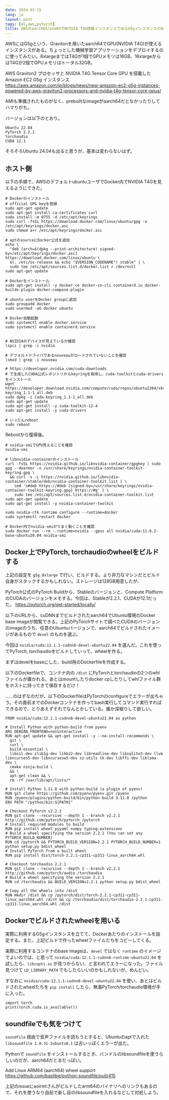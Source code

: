 ```yaml
---
date: 2024-03-15
lang: ja
layout: post
tags: [ml,aws,pytorch]
title: AWSのaarch64/arm64でNVIDIA T4G搭載インスタンスであるG5gインスタンスのDocker内で任意のPyTorchをCUDAで動かす with Ubuntu 22.04
---
```

AWSにはG5gという、Gravitonを用いたaarch64でGPU(NVIDIA T4G)が使えるインスタンスがある。ちょっとした機械学習アプリケーションをデプロイするのに使ってみたい。8xlargeまではT4Gが1個でGPUメモリは16GB、16xlargeからはT4Gが2個でGPUメモリはトータル32GB。

AWS Graviton2 プロセッサと NVIDIA T4G Tensor Core GPU を搭載した Amazon EC2 G5g インスタンス
https://aws.amazon.com/jp/blogs/news/new-amazon-ec2-g5g-instances-powered-by-aws-graviton2-processors-and-nvidia-t4g-tensor-core-gpus/

AMIも準備されたものがなく、prebuiltなimageがaarch64だとなかったりしてハマりがち。

バージョンは以下のとおり。

```
Ubuntu 22.04
PyTorch 2.2.1
torchaudio
CUDA 12.1
```

そろそろUbuntu 24.04も出ると思うが、基本は変わらないはず。

## ホスト側

以下の手順で、AWSのデフォルトubuntuユーザでDocker内でNVIDIA T4Gを見えるようにできた。

```
# Dockerのインストール
# official GPG keyを登録
sudo apt-get update
sudo apt-get install ca-certificates curl
sudo install -m 0755 -d /etc/apt/keyrings
sudo curl -fsSL https://download.docker.com/linux/ubuntu/gpg -o /etc/apt/keyrings/docker.asc
sudo chmod a+r /etc/apt/keyrings/docker.asc

# aptのsourceにDocker公式を追加
echo \
  "deb [arch=$(dpkg --print-architecture) signed-by=/etc/apt/keyrings/docker.asc] https://download.docker.com/linux/ubuntu \
  $(. /etc/os-release && echo "$VERSION_CODENAME") stable" | \
  sudo tee /etc/apt/sources.list.d/docker.list > /dev/null
sudo apt-get update

# Dockerをインストール
sudo apt-get install -y docker-ce docker-ce-cli containerd.io docker-buildx-plugin docker-compose-plugin

# ubuntu userをDocker groupに追加
sudo groupadd docker
sudo usermod -aG docker ubuntu

# Docker自動起動
sudo systemctl enable docker.service
sudo systemctl enable containerd.service


# NVIDIAのデバイスが見えているか確認
lspci | grep -i nvidia

# デフォルトドライバであるnouveauがロードされていないことを確認
lsmod | grep -i nouveau

# https://developer.nvidia.com/cuda-downloads
# で生成したCUDA公式レポジトリからkeyringを取得し、cuda-toolkitとcuda-driversをインストール
wget https://developer.download.nvidia.com/compute/cuda/repos/ubuntu2204/sbsa/cuda-keyring_1.1-1_all.deb
sudo dpkg -i cuda-keyring_1.1-1_all.deb
sudo apt-get update
sudo apt-get install -y cuda-toolkit-12-4
sudo apt-get install -y cuda-drivers

# いったんreboot
sudo reboot
```

Rebootから復帰後。

```
# nvidia-smiでGPU見えることを確認
nvidia-smi

# libnvidia-containerのインストール
curl -fsSL https://nvidia.github.io/libnvidia-container/gpgkey | sudo gpg --dearmor -o /usr/share/keyrings/nvidia-container-toolkit-keyring.gpg \
  && curl -s -L https://nvidia.github.io/libnvidia-container/stable/deb/nvidia-container-toolkit.list | \
    sed 's#deb https://#deb [signed-by=/usr/share/keyrings/nvidia-container-toolkit-keyring.gpg] https://#g' | \
    sudo tee /etc/apt/sources.list.d/nvidia-container-toolkit.list
sudo apt-get update
sudo apt-get install -y nvidia-container-toolkit

sudo nvidia-ctk runtime configure --runtime=docker
sudo systemctl restart docker

# Docker内でnvidia-smiがうまく動くことを確認
sudo docker run --rm --runtime=nvidia --gpus all nvidia/cuda:11.6.2-base-ubuntu20.04 nvidia-smi
```

## Docker上でPyTorch, torchaudioのwheelをビルドする

上記の設定を `g5g.8xlarge` で行い、ビルドする。より非力なマシンだとビルド自身がスタックするかもしれない。ストレージは128GB用意したが、


PyTorch公式のPyTorch Buildから、Stableのバージョンと、Compute PlatformのCUDAのバージョンをメモする。今回は、Stableが2.2.1、CUDAが12.1だった。
https://pytorch.org/get-started/locally/

以下のURLから、cuDNNまでビルドされたaarch64でUbuntu環境のDocker base imageが閲覧できる。上記のPyTorchサイトで調べたCUDAのバージョンのimageのうち、任意のUbuntuバージョンで、aarch64でビルドされたイメージがあるもので `devel` のものを選ぶ。

今回は `nvidia/cuda:12.1.1-cudnn8-devel-ubuntu22.04` を選んだ。これを使ってPyTorch, torchaudioをビルドしていって、wheelを作る。

まずはdevelをbaseにした、build用のDockerfileを作成する。

以下のDockerfileで、コンテナ内の `/dist` にPyTorchとtorchaudioの2つのwhlファイルが置かれる。あとはmountしたりdocker cpしたりしてwhlファイル群をホストに持ってきて保存するだけ！

……のはずなのだが、以下のDockerfileはPyTorchのconfigureでエラーが出ちゃう。その直前までのDockerコンテナを作ってbash実行してコマンド実行すればできるので、とりあえずそれでなんとかしている。誰か深堀りして欲しい。

```
FROM nvidia/cuda:12.1.1-cudnn8-devel-ubuntu22.04 as python

# Install Python with python-build from pyenv
ARG DEBIAN_FRONTEND=noninteractive
RUN apt-get update && apt-get install -y --no-install-recommends \
  git \
  curl \
  build-essential \
  libssl-dev zlib1g-dev libbz2-dev libreadline-dev libsqlite3-dev llvm libncurses5-dev libncursesw5-dev xz-utils tk-dev libffi-dev liblzma-dev \
  cmake ninja-build \
  && \
  apt-get clean && \
  rm -rf /var/lib/apt/lists/*

# Install Python 3.11.8 with python-build (a plugin of pyenv)
RUN git clone https://github.com/pyenv/pyenv.git /pyenv
RUN /pyenv/plugins/python-build/bin/python-build 3.11.8 /python
ENV PATH "/python/bin:${PATH}"

# Checkout PyTorch v2.2.1
RUN git clone --recursive --depth 1 --branch v2.2.1 http://github.com/pytorch/pytorch /pytorch
# Install required modules to build
RUN pip install wheel pyyaml numpy typing-extensions
# Build a wheel specifying the version 2.2.1 (You can set any PYTORCH_BUILD_NUMBER)
RUN cd /pytorch && PYTORCH_BUILD_VERSION=2.2.1 PYTORCH_BUILD_NUMBER=1 python setup.py bdist_wheel
# Install PyTorch from a built wheel
RUN pip install dist/torch-2.2.1-cp311-cp311-linux_aarch64.whl

# Checkout torchaudio 2.2.1
RUN git clone --recursive --depth 1 --branch v2.2.1 http://github.com/pytorch/audio /torchaudio
# Build a wheel specifying the version 2.2.1
RUN cd /torchaudio && BUILD_VERSION=2.2.1 python setup.py bdist_wheel

# Copy all the wheels into /dist
RUN mkdir /dist && cp /pytorch/dist/torch-2.2.1-cp311-cp311-linux_aarch64.whl /dist && cp /torchaudio/dist/torchaudio-2.2.1-cp311-cp311-linux_aarch64.whl /dist
```

## Dockerでビルドされたwheelを用いる

実際に利用するG5gインスタンスを立てて、Dockerあたりのインストールを設定する。また、上記ビルドで作ったwheelファイルたちをコピーしてくる。

実際に利用するコンテナのbase imageは、`devel` ではなく `runtime` のイメージでよいのでは、と思って `nvidia/cuda:12.1.1-cudnn8-runtime-ubuntu22.04` を試したら、`libcupti.so` が見つからない、と言われてエラーになった。ファイル見つけて `LD_LIBRARY_PATH` でもしたらいいのかもしれないが、めんどい。

すなおに `nvidia/cuda:12.1.1-cudnn8-devel-ubuntu22.04` を使い、あとはビルドされたwheelたちを `pip install` したら、無事PyTorch/torchaudio環境が手に入った。

```
import torch
print(torch.cuda.is_available())
```

## soundfileでも気をつけて

`soundfile` 経由で音声ファイルを読もうとすると、Ubuntuのaptで入れた `libsoundfile 1.0.31-2ubuntu0.1` は古いっぽくエラーが出た。

Pythonで `soundfile` をインストールするとき、バンドルのlibsoundfileを使うらしいのだが、aarch64だとまだっぽい。

Add Linux ARM64 (aarch64) wheel support
https://github.com/bastibe/python-soundfile/pull/415

上記のissueにaoirintさんがビルドしたarm64のバイナリへのリンクもあるので、それを使うなり自前で新し目のlibsoundfileを入れるなどして対処しよう。
